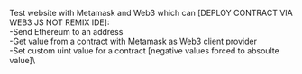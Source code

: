 Test website with Metamask and Web3 which can [DEPLOY CONTRACT VIA WEB3 JS NOT REMIX IDE]:\
  -Send Ethereum to an address\
  -Get value from a contract with Metamask as Web3 client provider\
  -Set custom uint value for a contract [negative values forced to absoulte value]\
